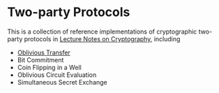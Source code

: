 # Two-party Protocols

This is a collection of reference implementations of cryptographic two-party protocols in [Lecture Notes on Cryptography](https://cseweb.ucsd.edu/~mihir/papers/gb.pdf), including

- [Oblivious Transfer](ot/README.md)
- Bit Commitment
- Coin Flipping in a Well
- Oblivious Circuit Evaluation
- Simultaneous Secret Exchange

